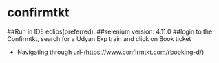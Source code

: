 # confirmtkt

##Run in IDE eclips(preferred).
##selenium version: 4.11.0
##login to the Confirmtkt, search for a Udyan Exp train and click on Book ticket

- Navigating through url-(https://www.confirmtkt.com/rbooking-d/)
